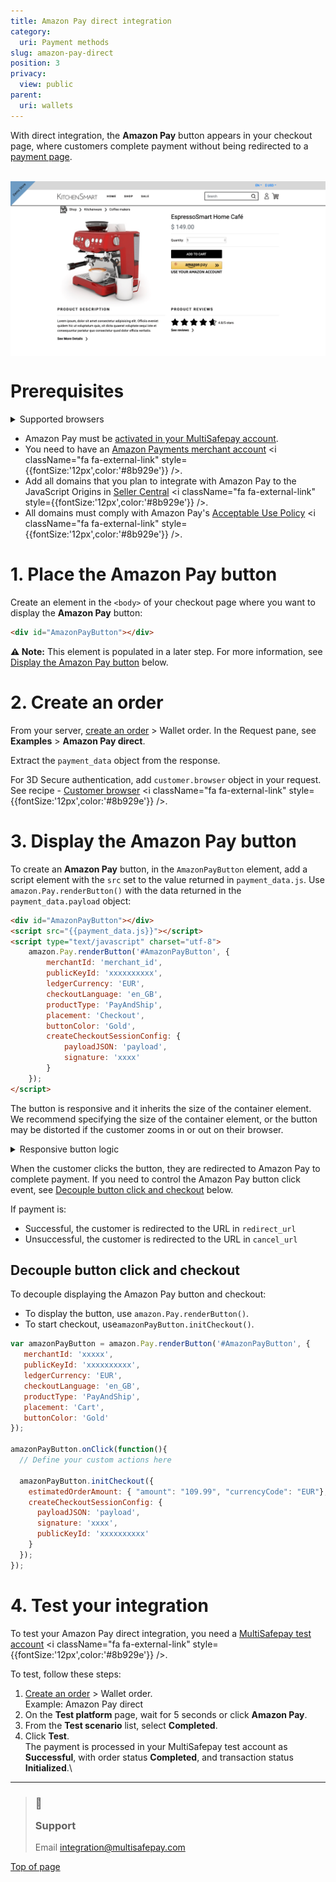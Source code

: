 ```yaml
---
title: Amazon Pay direct integration
category:
  uri: Payment methods
slug: amazon-pay-direct
position: 3
privacy:
  view: public
parent:
  uri: wallets
---
```

With direct integration, the **Amazon Pay** button appears in your checkout page, where customers complete payment without being redirected to a [payment page](/docs/payment-pages/).

<br />

<img src="https://raw.githubusercontent.com/MultiSafepay/docs/master/static/img/amazon-pay-demostore.png" align="center" />

<br />

# Prerequisites

<details id="supported-browsers">
  <summary>Supported browsers</summary>

  <br />

  * Apple Safari
  * Google Chrome
  * Internet Explorer
  * Microsoft Edge
  * Mozilla Firefox

  ***
</details>

* Amazon Pay must be [activated in your MultiSafepay account](/docs/amazon-pay#activation).
* You need to have an <a href="https://pay.amazon.com/signup" target="_blank">Amazon Payments merchant account</a> <i className="fa fa-external-link" style={{fontSize:'12px',color:'#8b929e'}} />.
* Add all domains that you plan to integrate with Amazon Pay to the JavaScript Origins in <a href="https://sellercentral-europe.amazon.com/external-payments/amazon-pay/integration-central/lwa?" target="_blank">Seller Central</a> <i className="fa fa-external-link" style={{fontSize:'12px',color:'#8b929e'}} />.
* All domains must comply with Amazon Pay's <a href="https://pay.amazon.eu/help/6023" target="_blank">Acceptable Use Policy</a> <i className="fa fa-external-link" style={{fontSize:'12px',color:'#8b929e'}} />.

# 1. Place the Amazon Pay button

Create an element in the `<body>` of your checkout page where you want to display the **Amazon Pay** button:

```html
<div id="AmazonPayButton"></div>
```

**⚠️ Note:** This element is populated in a later step. For more information, see [Display the Amazon Pay button](#3-display-the-amazon-pay-button) below.

# 2. Create an order

From your server, [create an order](/reference/createorder/) > Wallet order. In the Request pane, see **Examples** > **Amazon Pay direct**.

Extract the `payment_data` object from the response.

For 3D Secure authentication, add `customer.browser` object in your request. See recipe - <a href="https://docs.multisafepay.com/recipes/create-a-customerbrowser-object" target="_blank">Customer browser</a> <i className="fa fa-external-link" style={{fontSize:'12px',color:'#8b929e'}} />.

# 3. Display the Amazon Pay button

To create an **Amazon Pay** button, in the `AmazonPayButton` element, add a script element with the `src` set to the value returned in `payment_data.js`. Use `amazon.Pay.renderButton()` with the data returned in the `payment_data.payload` object:

```html
<div id="AmazonPayButton"></div>
<script src="{{payment_data.js}}"></script>
<script type="text/javascript" charset="utf-8">
    amazon.Pay.renderButton('#AmazonPayButton', {
        merchantId: 'merchant_id',
        publicKeyId: 'xxxxxxxxxx',
        ledgerCurrency: 'EUR',
        checkoutLanguage: 'en_GB',
        productType: 'PayAndShip',
        placement: 'Checkout',
        buttonColor: 'Gold',
        createCheckoutSessionConfig: {
            payloadJSON: 'payload',
            signature: 'xxxx'
        }
    });
</script>
```

The button is responsive and it inherits the size of the container element. We recommend specifying the size of the container element, or the button may be distorted if the customer zooms in or out on their browser.

<details id="responsive-button-logic">
  <summary>Responsive button logic</summary>

  <br />

  * The button container:\
    \- Height must be between 45px and 192px\
    \- Width must be between 150px and 500px
    * If you set a value outside these limits, it is adjusted to the closest supported value.
    * If you only specify the:
      * Height, the width defaults to 500px
      * Width, the height defaults to 45px
    * If you specify both, the height:width ratio must be between 1:10 and 1:2.6. If the ratio is outside those limits, the width defaults to the specified value and the height is adjusted to a supported ratio value.
    * If you don't specify either, the button container defaults to 200px by 45px.

  ***
</details>

When the customer clicks the button, they are redirected to Amazon Pay to complete payment. If you need to control the Amazon Pay button click event, see [Decouple button click and checkout](#decouple-button-click-and-checkout) below.

If payment is:

* Successful, the customer is redirected to the URL in `redirect_url`
* Unsuccessful, the customer is redirected to the URL in `cancel_url`

## Decouple button click and checkout

To decouple displaying the Amazon Pay button and checkout:

* To display the button, use `amazon.Pay.renderButton()`.
* To start checkout, use`amazonPayButton.initCheckout()`.

```javascript
var amazonPayButton = amazon.Pay.renderButton('#AmazonPayButton', {
   merchantId: 'xxxxx',
   publicKeyId: 'xxxxxxxxxx', 
   ledgerCurrency: 'EUR',          
   checkoutLanguage: 'en_GB', 
   productType: 'PayAndShip', 
   placement: 'Cart',
   buttonColor: 'Gold'
});

amazonPayButton.onClick(function(){
  // Define your custom actions here
  
  amazonPayButton.initCheckout({
    estimatedOrderAmount: { "amount": "109.99", "currencyCode": "EUR"},
    createCheckoutSessionConfig: { 
      payloadJSON: 'payload',
      signature: 'xxxx',
      publicKeyId: 'xxxxxxxxxx'
    }
  });
});
```

# 4. Test your integration

To test your Amazon Pay direct integration, you need a <a href="https://testmerchant.multisafepay.com/" target="_blank">MultiSafepay test account</a> <i className="fa fa-external-link" style={{fontSize:'12px',color:'#8b929e'}} />.

To test, follow these steps:

1. [Create an order](/reference/createorder/) > Wallet order.\
   Example: Amazon Pay direct
2. On the **Test platform** page, wait for 5 seconds or click **Amazon Pay**.
3. From the **Test scenario** list, select **Completed**.
4. Click **Test**.\
   The payment is processed in your MultiSafepay test account as **Successful**, with <Glossary>order status</Glossary> **Completed**, and <Glossary>transaction status</Glossary> **Initialized**.\ <br />

***

<blockquote className="callout callout_info">
    <h3 className="callout-heading false">
        <span className="callout-icon">💬</span>
        <p>Support</p>
    </h3>
    <p>Email <a href="mailto:integration@multisafepay.com">integration@multisafepay.com</a></p>
</blockquote>

[Top of page](#)
